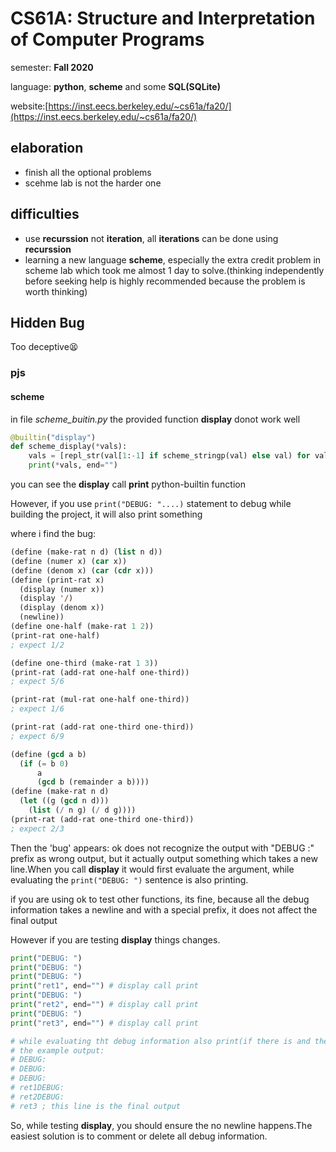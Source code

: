 # CS61A: Structure and Interpretation of Computer Programs

semester: **Fall 2020**

language: **python**, **scheme** and some **SQL(SQLite)**

website:[https://inst.eecs.berkeley.edu/~cs61a/fa20/](https://inst.eecs.berkeley.edu/~cs61a/fa20/)

## elaboration

- finish all the optional problems
- scehme lab is not the harder one

## difficulties

- use **recurssion** not **iteration**, all **iterations** can be done using **recurssion**
- learning a new language **scheme**, especially the extra credit problem in scheme lab which took me almost 1 day to solve.(thinking independently before seeking help is highly recommended because the problem is worth thinking)

## Hidden Bug

Too deceptive😫

### pjs

#### scheme

in file *scheme_buitin.py* the provided function **display** donot work well

```python
@builtin("display")
def scheme_display(*vals):
    vals = [repl_str(val[1:-1] if scheme_stringp(val) else val) for val in vals]
    print(*vals, end="")
```

you can see the **display** call **print** python-builtin function

However, if you use ```print("DEBUG: "....)``` statement to debug while building the project, it will also print something

where i find the bug:

```lisp
(define (make-rat n d) (list n d))
(define (numer x) (car x))
(define (denom x) (car (cdr x)))
(define (print-rat x)
  (display (numer x))
  (display '/)
  (display (denom x))
  (newline))
(define one-half (make-rat 1 2))
(print-rat one-half)
; expect 1/2

(define one-third (make-rat 1 3))
(print-rat (add-rat one-half one-third))
; expect 5/6

(print-rat (mul-rat one-half one-third))
; expect 1/6

(print-rat (add-rat one-third one-third))
; expect 6/9

(define (gcd a b)
  (if (= b 0)
      a
      (gcd b (remainder a b))))
(define (make-rat n d)
  (let ((g (gcd n d)))
    (list (/ n g) (/ d g))))
(print-rat (add-rat one-third one-third))
; expect 2/3
```

Then the 'bug' appears: ok does not recognize the output with "DEBUG :" prefix as wrong output, but it actually output something which takes a new line.When you call **display** it would first evaluate the argument, while evaluating the ```print("DEBUG: ")``` sentence is also printing.

if you are using ok to test other functions, its fine, because all the debug information takes a newline and with a special prefix, it does not affect the final output

However if you are testing **display** things changes.

```python
print("DEBUG: ")
print("DEBUG: ")
print("DEBUG: ")
print("ret1", end="") # display call print
print("DEBUG: ")
print("ret2", end="") # display call print
print("DEBUG: ")
print("ret3", end="") # display call print

# while evaluating tht debug information also print(if there is and the output is depending on how many and whether it is print)
# the example output:
# DEBUG: 
# DEBUG:
# DEBUG:
# ret1DEBUG:
# ret2DEBUG:
# ret3 ; this line is the final output
```

So, while testing **display**, you should ensure the no newline happens.The easiest solution is to comment or delete all debug information.